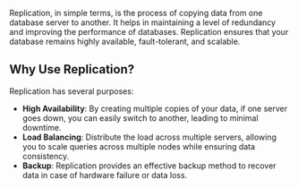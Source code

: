 Replication, in simple terms, is the process of copying data from one database server to another. It helps in maintaining a level of redundancy and improving the performance of databases. Replication ensures that your database remains highly available, fault-tolerant, and scalable.

## Why Use Replication?

Replication has several purposes:

- **High Availability**: By creating multiple copies of your data, if one server goes down, you can easily switch to another, leading to minimal downtime.
- **Load Balancing**: Distribute the load across multiple servers, allowing you to scale queries across multiple nodes while ensuring data consistency.
- **Backup**: Replication provides an effective backup method to recover data in case of hardware failure or data loss.
